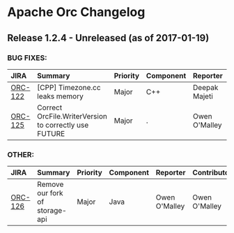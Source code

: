 
<!---
# Licensed to the Apache Software Foundation (ASF) under one
# or more contributor license agreements.  See the NOTICE file
# distributed with this work for additional information
# regarding copyright ownership.  The ASF licenses this file
# to you under the Apache License, Version 2.0 (the
# "License"); you may not use this file except in compliance
# with the License.  You may obtain a copy of the License at
#
#     http://www.apache.org/licenses/LICENSE-2.0
#
# Unless required by applicable law or agreed to in writing, software
# distributed under the License is distributed on an "AS IS" BASIS,
# WITHOUT WARRANTIES OR CONDITIONS OF ANY KIND, either express or implied.
# See the License for the specific language governing permissions and
# limitations under the License.
-->
# Apache Orc Changelog

## Release 1.2.4 - Unreleased (as of 2017-01-19)



### BUG FIXES:

| JIRA | Summary | Priority | Component | Reporter | Contributor |
|:---- |:---- | :--- |:---- |:---- |:---- |
| [ORC-122](https://issues.apache.org/jira/browse/ORC-122) | [CPP] Timezone.cc leaks memory |  Major | C++ | Deepak Majeti | Deepak Majeti |
| [ORC-125](https://issues.apache.org/jira/browse/ORC-125) | Correct OrcFile.WriterVersion to correctly use FUTURE |  Major | . | Owen O'Malley | Owen O'Malley |


### OTHER:

| JIRA | Summary | Priority | Component | Reporter | Contributor |
|:---- |:---- | :--- |:---- |:---- |:---- |
| [ORC-126](https://issues.apache.org/jira/browse/ORC-126) | Remove our fork of storage-api |  Major | Java | Owen O'Malley | Owen O'Malley |


